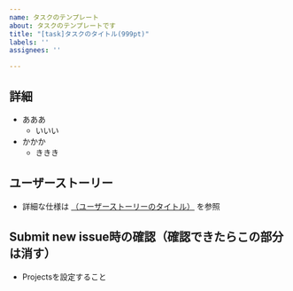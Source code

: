 ```yaml
---
name: タスクのテンプレート
about: タスクのテンプレートです
title: "[task]タスクのタイトル(999pt)"
labels: ''
assignees: ''

---
```


## 詳細
- あああ
  - いいい
- かかか
  - ききき

##  ユーザーストーリー
 - 詳細な仕様は [（ユーザーストーリーのタイトル）](https://github.com/esminc/wkwk-office/issues/999) を参照

## Submit new issue時の確認（確認できたらこの部分は消す）
- Projectsを設定すること
